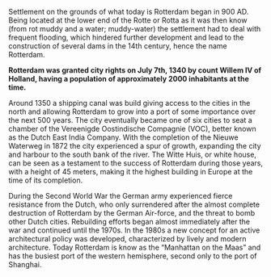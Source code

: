Settlement on the grounds of what today is Rotterdam began in 900 AD. Being located at the lower end of the Rotte or Rotta as it was then know (from rot muddy and a water; muddy-water) the settlement had to deal with frequent flooding, which hindered further development and lead to the construction of several dams in the 14th century, hence the name Rotterdam.

__Rotterdam was granted city rights on July 7th, 1340 by count Willem IV of Holland, having a population of approximately 2000 inhabitants at the time.__

Around 1350 a shipping canal was build giving access to the cities in the north and allowing Rotterdam to grow into a port of some importance over the next 500 years. The city eventually became one of six cities to seat a chamber of the Vereenigde Oostindische Compagnie (VOC), better known as the Dutch East India Company. With the completion of the Nieuwe Waterweg in 1872 the city experienced a spur of growth, expanding the city and harbour to the south bank of the river. The Witte Huis, or white house, can be seen as a testament to the success of Rotterdam during those years, with a height of 45 meters, making it the highest building in Europe at the time of its completion.

During the Second World War the German army experienced fierce resistance from the Dutch, who only surrendered after the almost complete destruction of Rotterdam by the German Air-force, and the threat to bomb other Dutch cities. Rebuilding efforts began almost immediately after the war and continued until the 1970s. In the 1980s a new concept for an active architectural policy was developed, characterized by lively and modern architecture. Today Rotterdam is know as the “Manhattan on the Maas” and has the busiest port of the western hemisphere, second only to the port of Shanghai.